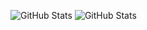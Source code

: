 ![GitHub Stats](https://github-readme-stats.vercel.app/api?username=nilyrofficial&show_icons=true&theme=tokyonight)
![GitHub Stats](https://github-readme-stats.vercel.app/api/top-langs/username=nilyrofficial&show_icons=true&theme=tokyonight)
